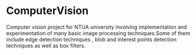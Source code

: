 # ComputerVision
Computer vision project for NTUA university involving implementation and experimentation of many basic image processing techniques.Some of them include edge detection techniques , blob and interest points detection techniques as well as box filters.
